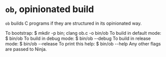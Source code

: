 `ob`, opinionated build
=======================
`ob` builds C programs if they are structured in its opinionated way.

To bootstrap:
    $ mkdir -p bin; clang ob.c -o bin/ob
To build in default mode:
    $ bin/ob
To build in debug mode:
    $ bin/ob --debug
To build in release mode:
    $ bin/ob --release
To print this help:
    $ bin/ob --help
Any other flags are passed to Ninja.
